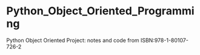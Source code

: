 # Python_Object_Oriented_Programming
Python Object Oriented Project: notes and code from ISBN:978-1-80107-726-2
